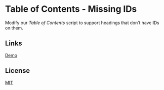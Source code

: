 # Table of Contents - Missing IDs

Modify our *Table of Contents* script to support headings that don’t have IDs on them.

## Links

[Demo](https://meterrill.github.io/vanilla-js-academy/31-table-of-contents-missing-ids/)

## License
[MIT](https://choosealicense.com/licenses/mit/)
